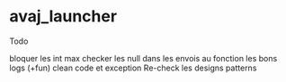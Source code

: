 # avaj_launcher

Todo

bloquer les int max
checker les null dans les envois au fonction
les bons logs (+fun)
clean code et exception
Re-check les designs patterns
